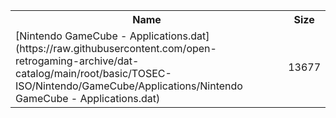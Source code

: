 <table>
<tr><th>Name</th><th>Size</th></tr>
<tr><td>[Nintendo GameCube - Applications.dat](https://raw.githubusercontent.com/open-retrogaming-archive/dat-catalog/main/root/basic/TOSEC-ISO/Nintendo/GameCube/Applications/Nintendo GameCube - Applications.dat)</td><td>13677</td></tr>
</table>
